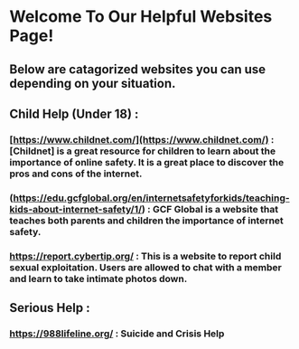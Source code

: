 # Welcome To Our Helpful Websites Page!
## Below are catagorized websites you can use depending on your situation.

## Child Help (Under 18) :
### [https://www.childnet.com/](https://www.childnet.com/) : [Childnet] is a great resource for children to learn about the importance of online safety. It is a great place to discover the pros and cons of the internet.

### (https://edu.gcfglobal.org/en/internetsafetyforkids/teaching-kids-about-internet-safety/1/) : GCF Global is a website that teaches both parents and children the importance of internet safety.

### https://report.cybertip.org/ : This is a website to report child sexual exploitation. Users are allowed to chat with a member and learn to take intimate photos down.

## Serious Help : 
### https://988lifeline.org/ : Suicide and Crisis Help

### 
